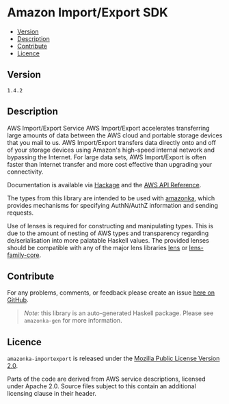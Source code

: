 # Amazon Import/Export SDK

* [Version](#version)
* [Description](#description)
* [Contribute](#contribute)
* [Licence](#licence)


## Version

`1.4.2`


## Description

AWS Import\/Export Service AWS Import\/Export accelerates transferring large amounts of data between the AWS cloud and portable storage devices that you mail to us. AWS Import\/Export transfers data directly onto and off of your storage devices using Amazon\'s high-speed internal network and bypassing the Internet. For large data sets, AWS Import\/Export is often faster than Internet transfer and more cost effective than upgrading your connectivity.

Documentation is available via [Hackage](http://hackage.haskell.org/package/amazonka-importexport)
and the [AWS API Reference](https://aws.amazon.com/documentation/).

The types from this library are intended to be used with [amazonka](http://hackage.haskell.org/package/amazonka),
which provides mechanisms for specifying AuthN/AuthZ information and sending requests.

Use of lenses is required for constructing and manipulating types.
This is due to the amount of nesting of AWS types and transparency regarding
de/serialisation into more palatable Haskell values.
The provided lenses should be compatible with any of the major lens libraries
[lens](http://hackage.haskell.org/package/lens) or [lens-family-core](http://hackage.haskell.org/package/lens-family-core).

## Contribute

For any problems, comments, or feedback please create an issue [here on GitHub](https://github.com/brendanhay/amazonka/issues).

> _Note:_ this library is an auto-generated Haskell package. Please see `amazonka-gen` for more information.


## Licence

`amazonka-importexport` is released under the [Mozilla Public License Version 2.0](http://www.mozilla.org/MPL/).

Parts of the code are derived from AWS service descriptions, licensed under Apache 2.0.
Source files subject to this contain an additional licensing clause in their header.
